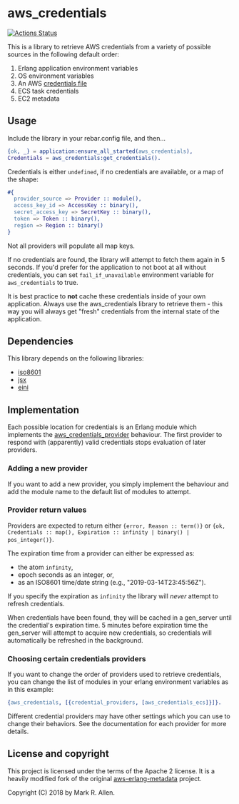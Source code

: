aws_credentials
===============

[![Actions Status](https://github.com/aws-beam/aws_credentials/workflows/Build/badge.svg)](https://github.com/aws-beam/aws_credentials/actions)

This is a library to retrieve AWS credentials from a variety of possible
sources in the following default order:

1. Erlang application environment variables
2. OS environment variables
3. An AWS [credentials file][1]
4. ECS task credentials
5. EC2 metadata

Usage
-----
Include the library in your rebar.config file, and then...

```erlang
{ok, _} = application:ensure_all_started(aws_credentials),
Credentials = aws_credentials:get_credentials().
```

Credentials is either `undefined`, if no credentials are available,
or a map of the shape:

```erlang
#{
  provider_source => Provider :: module(),
  access_key_id => AccessKey :: binary(),
  secret_access_key => SecretKey :: binary(),
  token => Token :: binary(),
  region => Region :: binary()
}
```

Not all providers will populate all map keys.

If no credentials are found, the library will attempt to fetch them
again in 5 seconds. If you'd prefer for the application to not boot at all
without credentials, you can set `fail_if_unavailable` environment variable
for `aws_credentials` to true.

It is best practice to **not** cache these credentials inside of your own
application. Always use the aws_credentials library to retrieve them - this way
you will always get "fresh" credentials from the internal state of the
application.

Dependencies
------------
This library depends on the following libraries:

* [iso8601][2]
* [jsx][6]
* [eini][3]

Implementation
--------------
Each possible location for credentials is an Erlang module which implements the
[aws_credentials_provider][4] behaviour.  The first provider to respond with
(apparently) valid credentials stops evaluation of later providers.

### Adding a new provider ###
If you want to add a new provider, you simply implement the behaviour and add
the module name to the default list of modules to attempt.

### Provider return values ###
Providers are expected to return either `{error, Reason :: term()}` or
`{ok, Credentials :: map(), Expiration :: infinity | binary() | pos_integer()}`.

The expiration time from a provider can either be expressed as:
* the atom `infinity`,
* epoch seconds as an integer, or,
* as an ISO8601 time/date string (e.g., "2019-03-14T23:45:56Z").

If you specify the expiration as `infinity` the library will *never* attempt to
refresh credentials.

When credentials have been found, they will be cached in a gen_server until the
credential's expiration time. 5 minutes before expiration time the gen_server
will attempt to acquire new credentials, so credentials will automatically be
refreshed in the background.

### Choosing certain credentials providers ###

If you want to change the order of providers used to retrieve credentials, you
can change the list of modules in your erlang environment variables as in
this example:

```erlang
{aws_credentials, [{credential_providers, [aws_credentials_ecs]}]}.
```

Different credential providers may have other settings which you can use to
change their behaviors.  See the documentation for each provider for more
details.

License and copyright
---------------------
This project is licensed under the terms of the Apache 2 license. It is a
heavily modified fork of the original [aws-erlang-metadata][5] project.

Copyright (C) 2018 by Mark R. Allen.

[1]: https://docs.aws.amazon.com/cli/latest/userguide/cli-config-files.html
[2]: https://github.com/erlsci/iso8601
[3]: https://github.com/aws-beam/eini
[4]: src/aws_credentials_provider.erl
[5]: https://github.com/aws-beam/aws-erlang-metadata
[6]: https://github.com/talentdeficit/jsx
